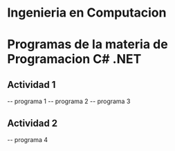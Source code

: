 # Ingenieria en Computacion
# Programas de la materia de Programacion C# .NET

## Actividad 1
-- programa 1
-- programa 2
-- programa 3

## Actividad 2
-- programa 4